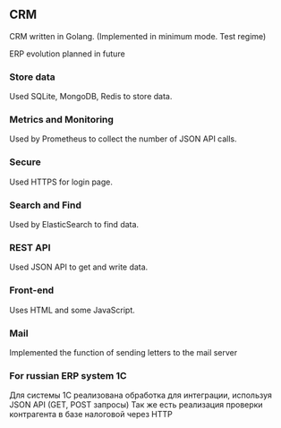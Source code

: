## CRM
CRM written in Golang. (Implemented in minimum mode. Test regime)

ERP evolution planned in future
### Store data
Used SQLite, MongoDB, Redis to store data.
### Metrics and Monitoring
Used by Prometheus to collect the number of JSON API calls.
### Secure
Used HTTPS for login page.
### Search and Find
Used by ElasticSearch to find data.
### REST API
Used JSON API to get and write data.
### Front-end
Uses HTML and some JavaScript.
### Mail
Implemented the function of sending letters to the mail server
### For russian ERP system 1C
Для системы 1С реализована обработка для интеграции, используя JSON API (GET, POST запросы)
Так же есть реализация проверки контрагента в базе налоговой через HTTP

